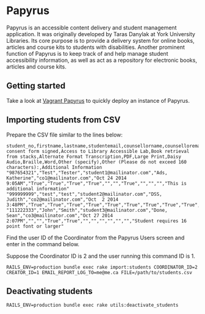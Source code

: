 
Papyrus
========================================================================

Papyrus is an accessible content delivery and student management application. It was originally developed by Taras Danylak at York University Libraries. Its core purpose is to provide a delivery system for online books, articles and course kits to students with disabilities. Another prominent function of Papyrus is to keep track of and help manage student accessibility information, as well as act as a repository for electronic books, articles and course kits.

## Getting started
Take a look at [Vagrant Papyrus](https://github.com/yorkulibraries/vagrant-papyrus) to quickly deploy an instance of Papyrus.

## Importing students from CSV

Prepare the CSV file similar to the lines below:

```
student_no,firstname,lastname,studentemail,counsellorname,counselloremail,Date consent form signed,Access to Library Accessible Lab,Book retrieval from stacks,Alternate Format Transcription,PDF,Large Print,Daisy Audio,Braille,Word,Other (specify),Other (Please do not exceed 160 characters):,Additional Information
"987654321","Test","Tester","student1@mailinator.com","Ads, Katherine","co1@mailinator.com","Oct 24 2014  9:05AM","True","True","True","True","","","True","","","","This is additional information"
"999999999","test","test","student2@mailinator.com","DSS, Judith","co2@mailinator.com","Oct  2 2014  3:48PM","True","True","True","True","True","True","True","True","True","mp3",""
"111222333","John","Smith","student3@mailinator.com","Done, Sean","co3@mailinator.com","Oct 27 2014  2:07PM","","","True","True","","","","","","","Student requires 16 point font or larger"
```

Find the user ID of the Coordinator from the Papyrus Users screen and enter in the command below.

Suppose the Coordinator ID is 2 and the user running this command ID is 1.

```
RAILS_ENV=production bundle exec rake import:students COORDINATOR_ID=2 CREATOR_ID=1 EMAIL_REPORT_LOG_TO=me@me.ca FILE=/path/to/students.csv
```

## Deactivating students

```
RAILS_ENV=production bundle exec rake utils:deactivate_students
```
